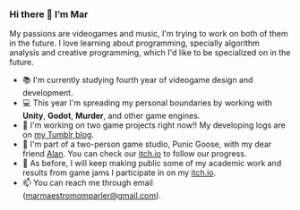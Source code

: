 ### Hi there 👋 I’m Mar
My passions are videogames and music, I'm trying to work on both of them in the future. I love learning about programming, specially algorithm analysis and creative programming, which I'd like to be specialized on in the future.


- 📚 I'm currently studying fourth year of videogame design and development.
- 💻 This year I'm spreading my personal boundaries by working with **Unity**, **Godot**, **Murder**, and other game engines.
-  🔭 I'm working on two game projects right now!! My developing logs are on [my Tumblr blog](https://marmaestro.tumblr.com).
- 🦢 I'm part of a two-person game studio, Punic Goose, with my dear friend [Alan](https://github.com/AlbertoAlanSA). You can check our [itch.io](https://punicgoose.itch.io) to follow our progress.
- 💬 As before, I will keep making public some of my academic work and results from game jams I participate in on my [itch.io](https://marmaestro.itch.io).
- 📫 You can reach me through email (marmaestromomparler@gmail.com).

<!---  --->

